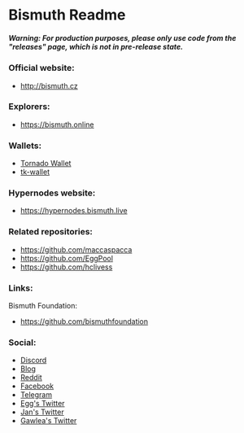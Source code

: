 Bismuth Readme
=======
##### Warning: For production purposes, please only use code from the "releases" page, which is not in pre-release state.

### Official website:
* http://bismuth.cz

### Explorers:
* https://bismuth.online

### Wallets:
* [Tornado Wallet](https://github.com/bismuthfoundation/TornadoWallet)
* [tk-wallet](https://github.com/bismuthfoundation/tk-wallet)

### Hypernodes website:
* https://hypernodes.bismuth.live

### Related repositories: 
* https://github.com/maccaspacca
* https://github.com/EggPool
* https://github.com/hclivess

### Links:

Bismuth Foundation: 
* https://github.com/bismuthfoundation

### Social:
* [Discord](https://discord.gg/dKVZd4z)
* [Blog](https://hypernodes.bismuth.live/?page_id=20)
* [Reddit](https://www.reddit.com/r/cryptobismuth)
* [Facebook](https://web.facebook.com/cryptobismuth)
* [Telegram](https://t.me/cryptobismuth)
* [Egg's Twitter](https://twitter.com/EggPoolNet)
* [Jan's Twitter](https://twitter.com/bismuthdev)
* [Gawlea's Twitter](https://twitter.com/BismuthPlatform)



